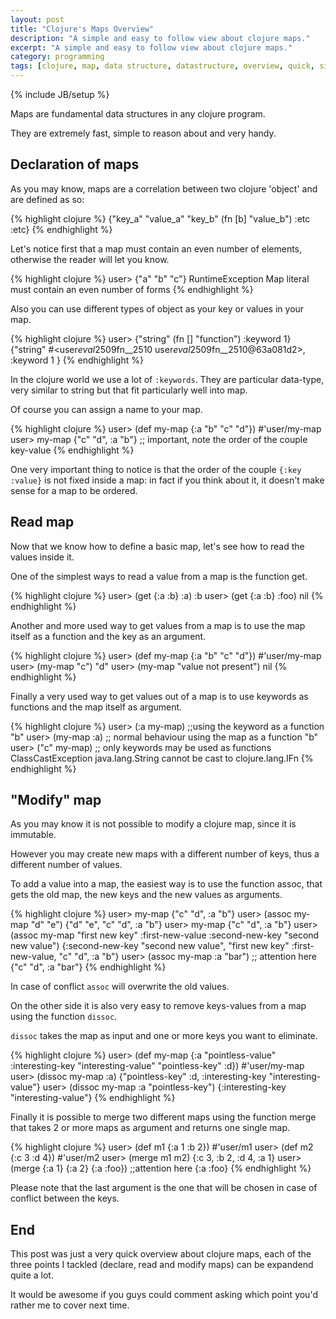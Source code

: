 ```yaml
---
layout: post
title: "Clojure's Maps Overview"
description: "A simple and easy to follow view about clojure maps."
excerpt: "A simple and easy to follow view about clojure maps."
category: programming
tags: [clojure, map, data structure, datastructure, overview, quick, simple, easy]
---
```

{% include JB/setup %}

 Maps are fundamental data structures in any clojure program.

They are extremely fast, simple to reason about and very handy.

## Declaration of maps

As you may know, maps are a correlation between two clojure 'object' and are defined as so:

{% highlight clojure %} 
{"key_a" "value_a" 
 "key_b" (fn [b] "value_b") 
 :etc :etc} 
{% endhighlight %}

Let's notice first that a map must contain an even number of elements, otherwise the reader will let you know.

{% highlight clojure %} 
user> {"a" "b" "c"} 
RuntimeException Map literal must contain an even number of forms 
{% endhighlight %}

Also you can use different types of object as your key or values in your map.

{% highlight clojure %} 
user> {"string" (fn [] "function") 
       :keyword 1} 
{"string" #<user$eval2509$fn__2510 user$eval2509$fn__2510@63a081d2>, :keyword 1 }
{% endhighlight %}

In the clojure world we use a lot of `:keywords`. They are particular data-type, very similar to string but that fit particularly well into map.

Of course you can assign a name to your map.

{% highlight clojure %} 
user> (def my-map {:a "b" "c" "d"})
#'user/my-map
user> my-map
{"c" "d", :a "b"} ;; important, note the order of the couple key-value 
{% endhighlight %}

One very important thing to notice is that the order of the couple `{:key :value}` is not fixed inside a map: in fact if you think about it, it doesn't make sense for a map to be ordered.

## Read map

Now that we know how to define a basic map, let's see how to read the values inside it.

One of the simplest ways to read a value from a map is the function get.

{% highlight clojure %}
user> (get {:a :b} :a)
:b
user> (get {:a :b} :foo)
nil
{% endhighlight %}

Another and more used way to get values from a map is to use the map itself as a function and the key as an argument.

{% highlight clojure %}
user> (def my-map {:a "b" "c" "d"})
#'user/my-map
user> (my-map "c")
"d"
user> (my-map "value not present")
nil
{% endhighlight %}

Finally a very used way to get values out of a map is to use keywords as functions and the map itself as argument.

{% highlight clojure %}
user> (:a my-map) ;;using the keyword as a function
"b"
user> (my-map :a) ;; normal behaviour using the map as a function
"b"
user> ("c" my-map) ;; only keywords may be used as functions
ClassCastException java.lang.String cannot be cast to clojure.lang.IFn
{% endhighlight %}

## "Modify" map

As you may know it is not possible to modify a clojure map, since it is  immutable.

However you may create new maps with a different number of keys, thus a different number of values.

To add a value into a map, the easiest way is to use the function assoc, that gets the old map, the new keys and the new values  as arguments.

{% highlight clojure %}
user> my-map
{"c" "d", :a "b"}
user> (assoc my-map "d" "e")
{"d" "e", "c" "d", :a "b"}
user> my-map
{"c" "d", :a "b"}
user> (assoc my-map "first new key" :first-new-value
                    :second-new-key "second new value")
{:second-new-key "second new value", "first new key" :first-new-value, "c" "d", :a "b"}
user> (assoc my-map :a "bar") ;; attention here
{"c" "d", :a "bar"}
{% endhighlight %}

In case of conflict `assoc` will overwrite the old values.

On the other side it is also very easy to remove keys-values from a map using the function `dissoc`.

`dissoc` takes the map as input and one or more keys you want to eliminate.

{% highlight clojure %}
user> (def my-map {:a "pointless-value" :interesting-key "interesting-value" "pointless-key" :d})
#'user/my-map
user> (dissoc my-map :a)
{"pointless-key" :d, :interesting-key "interesting-value"}
user> (dissoc my-map :a "pointless-key")
{:interesting-key "interesting-value"}
{% endhighlight %}

Finally it is possible to merge two different maps using the function merge that takes 2 or more maps as argument and returns one single map.

{% highlight clojure %}
user> (def m1 {:a 1 :b 2})
#'user/m1
user> (def m2 {:c 3 :d 4})
#'user/m2
user> (merge m1 m2)
{:c 3, :b 2, :d 4, :a 1}
user> (merge {:a 1} {:a 2} {:a :foo}) ;;attention here
{:a :foo}
{% endhighlight %}

Please note that the last argument is the one that will be chosen in case of conflict between the keys.

## End

This post was just a very quick overview about clojure maps, each of the three points I tackled (declare, read and modify maps) can be expandend quite a lot.

It would be awesome if you guys could comment asking which point you'd rather me to cover next time.